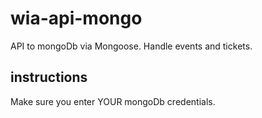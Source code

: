 # wia-api-mongo
API to mongoDb via Mongoose. Handle events and tickets.

## instructions
Make sure you enter YOUR mongoDb credentials.
